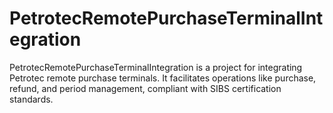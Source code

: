 # PetrotecRemotePurchaseTerminalIntegration
PetrotecRemotePurchaseTerminalIntegration is a project for integrating Petrotec remote purchase terminals. It facilitates operations like purchase, refund, and period management, compliant with SIBS certification standards.
